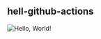hell-github-actions
---
![Hello, World!](https://github.com/miya10kei/hello-github-actions/workflows/Hello,%20World!/badge.svg)
